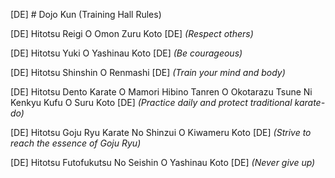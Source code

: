 [DE] # Dojo Kun (Training Hall Rules)

[DE] Hitotsu Reigi O Omon Zuru Koto
[DE] _(Respect others)_

[DE] Hitotsu Yuki O Yashinau Koto
[DE] _(Be courageous)_

[DE] Hitotsu Shinshin O Renmashi
[DE] _(Train your mind and body)_

[DE] Hitotsu Dento Karate O Mamori Hibino Tanren O Okotarazu Tsune Ni Kenkyu Kufu O Suru Koto
[DE] _(Practice daily and protect traditional karate-do)_

[DE] Hitotsu Goju Ryu Karate No Shinzui O Kiwameru Koto
[DE] _(Strive to reach the essence of Goju Ryu)_

[DE] Hitotsu Futofukutsu No Seishin O Yashinau Koto
[DE] _(Never give up)_ 